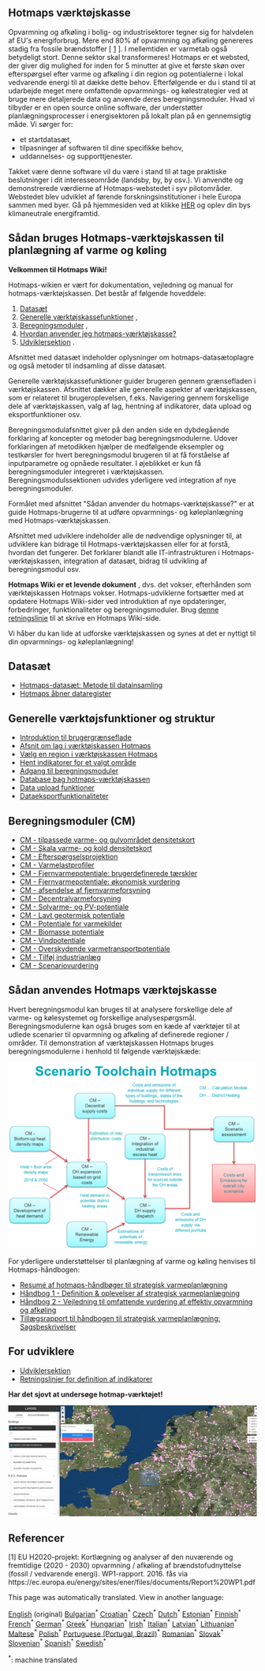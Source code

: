 <h2> Hotmaps værktøjskasse </h2><p> Opvarmning og afkøling i bolig- og industrisektorer tegner sig for halvdelen af EU&#39;s energiforbrug. Mere end 80% af opvarmning og afkøling genereres stadig fra fossile brændstoffer [ <a href="#References">1</a> ]. I mellemtiden er varmetab også betydeligt stort. Denne sektor skal transformeres! Hotmaps er et websted, der giver dig mulighed for inden for 5 minutter at give et første skøn over efterspørgsel efter varme og afkøling i din region og potentialerne i lokal vedvarende energi til at dække dette behov. Efterfølgende er du i stand til at udarbejde meget mere omfattende opvarmnings- og kølestrategier ved at bruge mere detaljerede data og anvende deres beregningsmoduler. Hvad vi tilbyder er en open source online software, der understøtter planlægningsprocesser i energisektoren på lokalt plan på en gennemsigtig måde. Vi sørger for: </p><ul><li> et startdatasæt, </li><li> tilpasninger af softwaren til dine specifikke behov, </li><li> uddannelses- og supporttjenester. </li></ul><p> Takket være denne software vil du være i stand til at tage praktiske beslutninger i dit interesseområde (landsby, by, by osv.). Vi anvendte og demonstrerede værdierne af Hotmaps-webstedet i syv pilotområder. Webstedet blev udviklet af førende forskningsinstitutioner i hele Europa sammen med byer. Gå på hjemmesiden ved at klikke <a href="https://www.hotmaps.hevs.ch/map">HER</a> og oplev din bys klimaneutrale energiframtid. </p><h2> Sådan bruges Hotmaps-værktøjskassen til planlægning af varme og køling </h2><p> <strong>Velkommen til Hotmaps Wiki!</strong> </p><p> Hotmaps-wikien er vært for dokumentation, vejledning og manual for hotmaps-værktøjskassen. Det består af følgende hoveddele: </p><ol><li> <a href="#Data-sets">Datasæt</a> </li><li> <a href="#General-tool-functionalities-and-structure">Generelle værktøjskassefunktioner</a> , </li><li> <a href="#Calculation-modules-cm">Beregningsmoduler</a> , </li><li> <a href="#How-to-apply-Hotmaps-toolbox">Hvordan anvender jeg hotmaps-værktøjskasse?</a> </li><li> <a href="#For-developers">Udviklersektion</a> . </li></ol><p> Afsnittet med datasæt indeholder oplysninger om hotmaps-datasætoplagre og også metoder til indsamling af disse datasæt. </p><p> Generelle værktøjskassefunktioner guider brugeren gennem grænsefladen i værktøjskassen. Afsnittet dækker alle generelle aspekter af værktøjskassen, som er relateret til brugeroplevelsen, f.eks. Navigering gennem forskellige dele af værktøjskassen, valg af lag, hentning af indikatorer, data upload og eksportfunktioner osv. </p><p> Beregningsmodulafsnittet giver på den anden side en dybdegående forklaring af koncepter og metoder bag beregningsmodulerne. Udover forklaringen af metodikken hjælper de medfølgende eksempler og testkørsler for hvert beregningsmodul brugeren til at få forståelse af inputparametre og opnåede resultater. I øjeblikket er kun få beregningsmoduler integreret i værktøjskassen. Beregningsmodulssektionen udvides yderligere ved integration af nye beregningsmoduler. </p><p> Formålet med afsnittet &quot;Sådan anvender du hotmaps-værktøjskasse?&quot; er at guide Hotmaps-brugerne til at udføre opvarmnings- og køleplanlægning med Hotmaps-værktøjskassen. </p><p> Afsnittet med udviklere indeholder alle de nødvendige oplysninger til, at udviklere kan bidrage til Hotmaps-værktøjskassen eller for at forstå, hvordan det fungerer. Det forklarer blandt alle IT-infrastrukturen i Hotmaps-værktøjskassen, integration af datasæt, bidrag til udvikling af beregningsmodul osv. </p><p> <strong>Hotmaps Wiki er et levende dokument</strong> , dvs. det vokser, efterhånden som værktøjskassen Hotmaps vokser. Hotmaps-udviklerne fortsætter med at opdatere Hotmaps Wiki-sider ved introduktion af nye opdateringer, forbedringer, funktionaliteter og beregningsmoduler. Brug <a href="https://github.com/HotMaps/hotmaps_wiki/wiki/Guidelines-for-writing-a-Hotmaps-Wiki-page">denne retningslinje</a> til at skrive en Hotmaps Wiki-side. </p><p> Vi håber du kan lide at udforske værktøjskassen og synes at det er nyttigt til din opvarmnings- og køleplanlægning! </p><h2> Datasæt </h2><ul><li> <a href="Hotmaps-data-set-method-of-data-collection">Hotmaps-datasæt: Metode til datainsamling</a> </li><li> <a href="Hotmaps-open-data-repositories">Hotmaps åbner dataregister</a> </li></ul><h2> Generelle værktøjsfunktioner og struktur </h2><ul><li> <a href="Introduction-to-user-interface">Introduktion til brugergrænseflade</a> </li><li> <a href="Layers-section-in-the-Hotmaps-toolbox">Afsnit om lag i værktøjskassen Hotmaps</a> </li><li> <a href="Select-a-region-in-the-Hotmaps-toolbox">Vælg en region i værktøjskassen Hotmaps</a> </li><li> <a href="Retrieve-indicators-of-a-selected-area">Hent indikatorer for et valgt område</a> </li><li> <a href="Access-to-calculation-modules">Adgang til beregningsmoduler</a> </li><li> <a href="Database-behind-the-Hotmaps-toolbox">Database bag hotmaps-værktøjskassen</a> </li><li> <a href="Data-upload-functionalities">Data upload funktioner</a> </li><li> <a href="Data-export-functionalities">Dataeksportfunktionaliteter</a> </li></ul><h2> Beregningsmoduler (CM) </h2><ul><li> <a href="CM-Customized-heat-and-floor-area-density-maps">CM - tilpassede varme- og gulvområdet densitetskort</a> </li><li> <a href="CM-Scale-heat-and-cool-density-maps">CM - Skala varme- og kold densitetskort</a> </li><li> <a href="CM-Demand-projection">CM - Efterspørgselsprojektion</a> </li><li> <a href="CM-Heat-load-profiles">CM - Varmelastprofiler</a> </li><li> <a href="CM-District-heating-potential-areas-user-defined-thresholds">CM - Fjernvarmepotentiale: brugerdefinerede tærskler</a> </li><li> <a href="CM-District-heating-potential-economic-assessment">CM - Fjernvarmepotentiale: økonomisk vurdering</a> </li><li> <a href="CM-District-heating-supply-dispatch">CM - afsendelse af fjernvarmeforsyning</a> </li><li> <a href="CM-Decentral-heating-supply">CM - Decentralvarmeforsyning</a> </li><li> <a href="CM-Solar-thermal-and-PV-potential">CM - Solvarme- og PV-potentiale</a> </li><li> <a href="CM-Shallow-geothermal-potential">CM - Lavt geotermisk potentiale</a> </li><li> <a href="CM-Heat-source-potential">CM - Potentiale for varmekilder</a> </li><li> <a href="CM-Biomass-potential">CM - Biomasse potentiale</a> </li><li> <a href="CM-Wind-potential">CM - Vindpotentiale</a> </li><li> <a href="CM-Excess-heat-transport-potential">CM - Overskydende varmetransportpotentiale</a> </li><li> <a href="CM-add-industry-plant">CM - Tilføj industrianlæg</a> </li><li> <a href="CM-Scenario-assessment">CM - Scenariovurdering</a> </li></ul><h2> Sådan anvendes Hotmaps værktøjskasse </h2><p> Hvert beregningsmodul kan bruges til at analysere forskellige dele af varme- og kølesystemet og forskellige analysespørgsmål. Beregningsmodulerne kan også bruges som en kæde af værktøjer til at udlede scenarier til opvarmning og afkøling af definerede regioner / områder. Til demonstration af værktøjskassen Hotmaps bruges beregningsmodulerne i henhold til følgende værktøjskæde: </p><p><img alt="" src="https://github.com/HotMaps/hotmaps_wiki/blob/master/Images/Hotmaps_toolchain_2019-05-09.png"/></p><p> For yderligere understøttelser til planlægning af varme og køling henvises til Hotmaps-håndbogen: </p><ul><li> <a href="https://www.hotmaps-project.eu/wp-content/uploads/2019/04/Summary-Hotmaps-Handbook.pdf">Resumé af hotmaps-håndbøger til strategisk varmeplanlægning</a> </li><li> <a href="https://vbn.aau.dk/da/publications/definition-amp-experiences-of-strategic-heat-planning">Håndbog 1 - Definition &amp; oplevelser af strategisk varmeplanlægning</a> </li><li> <a href="https://vbn.aau.dk/da/publications/guidance-for-the-comprehensive-assessment-of-efficient-heating-an">Håndbog 2 - Vejledning til omfattende vurdering af effektiv opvarmning og afkøling</a> </li><li> <a href="https://vbn.aau.dk/da/publications/appendix-report-to-the-hotmaps-handbook-for-strategic-heat-planni">Tillægsrapport til håndbogen til strategisk varmeplanlægning: Sagsbeskrivelser</a> </li></ul><h2> For udviklere </h2><ul><li> <a href="Developers">Udviklersektion</a> </li><li> <a href="Guidelines-for-defining-indicators">Retningslinjer for definition af indikatorer</a> </li></ul><p> <strong>Har det sjovt at undersøge hotmap-værktøjet!</strong> </p><p><img alt="" src="https://github.com/HotMaps/hotmaps_wiki/blob/master/Images/Hotmaps_test.JPG"/></p><h2> Referencer </h2><p> [1] EU H2020-projekt: Kortlægning og analyser af den nuværende og fremtidige (2020 - 2030) opvarmning / afkøling af brændstofudnyttelse (fossil / vedvarende energi). WP1-rapport. 2016. fås via https://ec.europa.eu/energy/sites/ener/files/documents/Report%20WP1.pdf </p>

This page was automatically translated. View in another language:

[English](../en/Home.md) (original) [Bulgarian](../bg/Home.md)<sup>\*</sup> [Croatian](../hr/Home.md)<sup>\*</sup> [Czech](../cs/Home.md)<sup>\*</sup>  [Dutch](../nl/Home.md)<sup>\*</sup> [Estonian](../et/Home.md)<sup>\*</sup> [Finnish](../fi/Home.md)<sup>\*</sup> [French](../fr/Home.md)<sup>\*</sup> [German](../de/Home.md)<sup>\*</sup> [Greek](../el/Home.md)<sup>\*</sup> [Hungarian](../hu/Home.md)<sup>\*</sup> [Irish](../ga/Home.md)<sup>\*</sup> [Italian](../it/Home.md)<sup>\*</sup> [Latvian](../lv/Home.md)<sup>\*</sup> [Lithuanian](../lt/Home.md)<sup>\*</sup> [Maltese](../mt/Home.md)<sup>\*</sup> [Polish](../pl/Home.md)<sup>\*</sup> [Portuguese (Portugal, Brazil)](../pt/Home.md)<sup>\*</sup> [Romanian](../ro/Home.md)<sup>\*</sup> [Slovak](../sk/Home.md)<sup>\*</sup> [Slovenian](../sl/Home.md)<sup>\*</sup> [Spanish](../es/Home.md)<sup>\*</sup> [Swedish](../sv/Home.md)<sup>\*</sup> 

<sup>\*</sup>: machine translated
